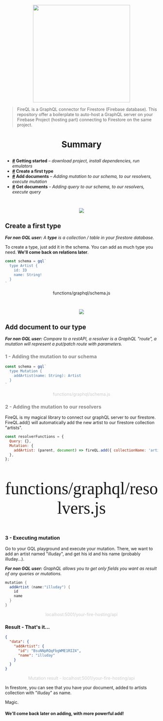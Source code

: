 
<p align="center"><img align="center" style="width:320px" src="https://firebasestorage.googleapis.com/v0/b/illuday.appspot.com/o/Logo-FINAL-60fps.gif?alt=media&token=9564b776-d191-4cb2-9823-63093d2dbe25"/></p>

> FireQL is a GraphQL connector for Firestore (Firebase database). This repository offer a boilerplate to auto-host a GraphQL server on your Firebase Project (hosting part) connecting to Firestore on the same project.


# <p align="center">Summary</p>

- **[#](#1) Getting started** – *download project, install dependencies, run emulators*
- **[#](#2) Create a first type**
- **[#](#3) Add documents** – *Adding mutation to our schema, to our resolvers, execute mutation*
- **[#](#4) Get documents** – *Adding query to our schema, to our resolvers, execute query*

<br/><p align="center"><img align="center" src="https://firebasestorage.googleapis.com/v0/b/illuday.appspot.com/o/badge.png?alt=media&token=47b4fb96-6b8d-44b1-848d-0b1c143203db"/></p>


## <a name="2"></a>Create a first type

***For non GQL user:** A **type** is a collection / table in your firestore database.*

To create a type, just add it in the schema. You can add as much type you need. **We'll come back on relations later**.

```javascript
const schema = gql`
  type Artist {
    id: ID
    name: String!
  }
`
``` 
<p align="center">functions/graphql/schema.js</p><br>

<p align="center"><img align="center" src="https://firebasestorage.googleapis.com/v0/b/illuday.appspot.com/o/badge.png?alt=media&token=47b4fb96-6b8d-44b1-848d-0b1c143203db"/></p>

## <a name="3"></a>Add document to our type

***For non GQL user:** Compare to a restAPI, a resolver is a GraphQL "route", a mutation will represent a put/patch route with parameters.*

### <span style="color:#888">1 - Adding the mutation to our schema</span>

```javascript
const schema = gql`
  type Mutation {
    addArtist(name: String): Artist
  }
`
```
<p align="center"><span style="color:#CCC">functions/graphql/schema.js</span></p>

### <span style="color:#888">2 - Adding the mutation to our resolvers</span>

FireQL is my magical library to connect our graphQL server to our firestore. FireQL.add() will automatically add the new artist to our firestore collection "artists".

```javascript
const resolverFunctions = {
  Query: {},
  Mutation: {
    addArtist: (parent, document) => fireQL.add({ collectionName: 'artists', document }),
  },
};
```
<p align="center" style="font-family:Papyrus; font-size:4em;">functions/graphql/resolvers.js</p>

### 3 - Executing mutation

Go to your GQL playground and execute your mutation. There, we want to add an artist named "illuday", and get his id and his name (probably illuday...).

***For non GQL user:** GraphQL allows you to get only fields you want as result of any queries or mutations.*


```java
mutation {
  addArtist (name:"illuday") {
    id
    name
  }
}
```
<p align="center"><span style="color:#CCC">localhost:5001/your-fire-hosting/api</span></p>

### Result - That's it...

```json
{
  "data": {
    "addArtist": {
      "id": "BsuNNpRQqFbgWME1RIZ4",
      "name": "illuday"
    }
  }
}
```
<p align="center"><span style="color:#CCC">Mutation result - localhost:5001/your-fire-hosting/api</span></p>

In firestore, you can see that you have your document, added to artists collection with "illuday" as name.

Magic.

#### We'll come back later on adding, with more powerful add!
